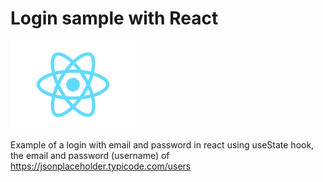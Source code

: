 
# Login sample with React 
<img src="https://github.com/jorgecasase/login-sample-react/blob/main/src/logo.svg" alt="react" width="200" />

Example of a login with email and password in react using useState hook, the email and password (username) of https://jsonplaceholder.typicode.com/users 

